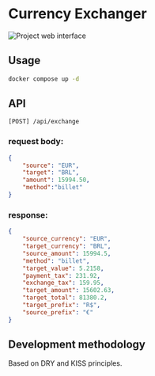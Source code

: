 # Currency Exchanger

![Project web interface](https://raw.githubusercontent.com/cristianvuolo/desafio-desenvolvedor/cristian-vuolo-bitencourt/screenshot.png)

## Usage

```bash
docker compose up -d
```

## API
```
[POST] /api/exchange
```

### request body:
```json
{
    "source": "EUR",
    "target": "BRL", 
    "amount": 15994.50, 
    "method":"billet"
}
```

### response:
```json
{
    "source_currency": "EUR",
    "target_currency": "BRL",
    "source_amount": 15994.5,
    "method": "billet",
    "target_value": 5.2158,
    "payment_tax": 231.92,
    "exchange_tax": 159.95,
    "target_amount": 15602.63,
    "target_total": 81380.2,
    "target_prefix": "R$",
    "source_prefix": "€"
}
```

## Development methodology

Based on DRY and KISS principles.
